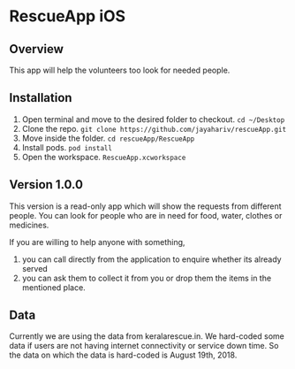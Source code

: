 # RescueApp iOS

## Overview
This app will help the volunteers too look for needed people.

## Installation
1. Open terminal and move to the desired folder to checkout. `cd ~/Desktop`
2. Clone the repo. `git clone https://github.com/jayahariv/rescueApp.git`
3. Move inside the folder. `cd rescueApp/RescueApp`
4. Install pods. `pod install`
5. Open the workspace. `RescueApp.xcworkspace`


## Version 1.0.0
This version is a read-only app which will show the requests from different people. You can look for people who are in need for food, water, clothes or medicines. 

If you are willing to help anyone with something, 
1. you can call directly from the application to enquire whether its already served
2. you can ask them to collect it from you or drop them the items in the mentioned place. 


## Data 
Currently we are using the data from keralarescue.in. We hard-coded some data if users are not having internet connectivity or service down time. So the data on which the data is hard-coded is August 19th, 2018. 
